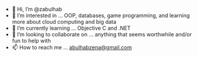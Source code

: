 - 👋 Hi, I’m @zabulhab
- 👀 I’m interested in ... OOP, databases, game programming, and learning more about cloud computing and big data
- 🌱 I’m currently learning ... Objective C and .NET
- 💞️ I’m looking to collaborate on ... anything that seems worthwhile and/or fun to help with
- 📫 How to reach me ... abulhabzena@gmail.com

<!---
zabulhab/zabulhab is a ✨ special ✨ repository because its `README.md` (this file) appears on your GitHub profile.
You can click the Preview link to take a look at your changes.
--->

